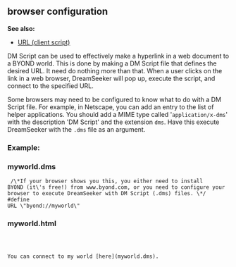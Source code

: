 ## browser configuration
**See also:**
*   [URL (client script)](/ref/client/var/script/URL.md) 

DM Script can be used to effectively make a hyperlink in a web
document to a BYOND world. This is done by making a DM Script file that
defines the desired URL. It need do nothing more than that. When a user
clicks on the link in a web browser, DreamSeeker will pop up, execute
the script, and connect to the specified URL. 

Some browsers may
need to be configured to know what to do with a DM Script file. For
example, in Netscape, you can add an entry to the list of helper
applications. You should add a MIME type called \'`application/x-dms`\'
with the description \'DM Script\' and the extension `dms`. Have this
execute DreamSeeker with the `.dms` file as an argument.
### Example:
### myworld.dms

```
 /\*If your browser shows you this, you either need to install
BYOND (it\'s free!) from www.byond.com, or you need to configure your
browser to execute DreamSeeker with DM Script (.dms) files. \*/ #define
URL \"byond://myworld\" 
```

### myworld.html

```



You can connect to my world [here](myworld.dms).

```
